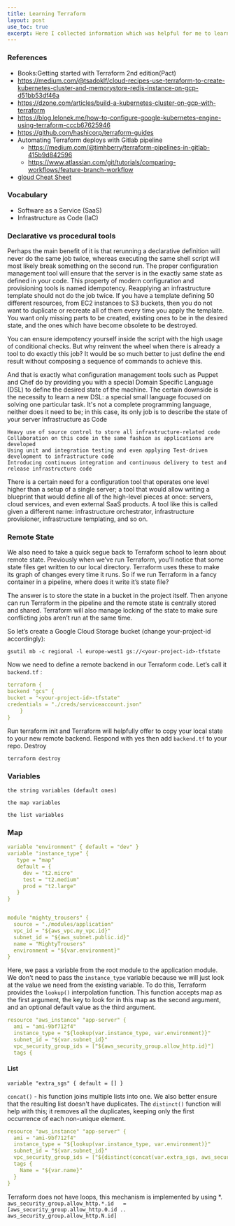 ```yaml
---
title: Learning Terraform 
layout: post
use_toc: true
excerpt: Here I collected information which was helpful for me to learn about Terraform
---
```


### References
  - Books:Getting started with Terraform 2nd edition(Pact)
  - https://medium.com/@tsadoklf/cloud-recipes-use-terraform-to-create-kubernetes-cluster-and-memorystore-redis-instance-on-gcp-d51bb53df46a
  - https://dzone.com/articles/build-a-kubernetes-cluster-on-gcp-with-terraform
  - https://blog.lelonek.me/how-to-configure-google-kubernetes-engine-using-terraform-cccb67625946
  - https://github.com/hashicorp/terraform-guides
  - Automating Terraform deploys with Gitlab pipeline
      - https://medium.com/@timhberry/terraform-pipelines-in-gitlab-415b9d842596
      - https://www.atlassian.com/git/tutorials/comparing-workflows/feature-branch-workflow
  - [gloud Cheat Sheet](https://gist.github.com/pydevops/cffbd3c694d599c6ca18342d3625af97#other-cheatsheets) 

### Vocabulary
   - Software as a Service (SaaS)
   - Infrastructure as Code (IaC)

### Declarative vs procedural tools

Perhaps the main benefit of it is that rerunning a declarative definition will never do the same job twice, whereas executing the same shell script will most likely break something on the second run. The proper configuration management tool will ensure that the server is in the exactly same state as defined in your code. This property of modern configuration and provisioning tools is named idempotency. Reapplying an infrastructure template should not do the job twice. If you have a template defining 50 different resources, from EC2 instances to S3 buckets, then you do not want to duplicate or recreate all of them every time you apply the template. You want only missing parts to be created, existing ones to be in the desired state, and the ones which have become obsolete to be destroyed.

You can ensure idempotency yourself inside the script with the high usage of conditional checks. But why reinvent the wheel when there is already a tool to do exactly this job? It would be so much better to just define the end result without composing a sequence of commands to achieve this.

And that is exactly what configuration management tools such as Puppet and Chef do by providing you with a special Domain Specific Language (DSL) to define the desired state of the machine. The certain downside is the necessity to learn a new DSL: a special small language focused on solving one particular task. It's not a complete programming language, neither does it need to be; in this case, its only job is to describe the state of your server
Infrastructure as Code

    Heavy use of source control to store all infrastructure-related code
    Collaboration on this code in the same fashion as applications are developed
    Using unit and integration testing and even applying Test-driven development to infrastructure code
    Introducing continuous integration and continuous delivery to test and release infrastructure code

There is a certain need for a configuration tool that operates one level higher than a setup of a single server; a tool that would allow writing a blueprint that would define all of the high-level pieces at once: servers, cloud services, and even external SaaS products. A tool like this is called given a different name: infrastructure orchestrator, infrastructure provisioner, infrastructure templating, and so on.

### Remote State

We also need to take a quick segue back to Terraform school to learn about remote state. Previously when we’ve run Terraform, you’ll notice that some state files get written to our local directory. Terraform uses these to make its graph of changes every time it runs. So if we run Terraform in a fancy container in a pipeline, where does it write it’s state file?

The answer is to store the state in a bucket in the project itself. Then anyone can run Terraform in the pipeline and the remote state is centrally stored and shared. Terraform will also manage locking of the state to make sure conflicting jobs aren’t run at the same time.

So let’s create a Google Cloud Storage bucket (change your-project-id accordingly):

```gsutil mb -c regional -l europe-west1 gs://<your-project-id>-tfstate```


Now we need to define a remote backend in our Terraform code. Let’s call it `backend.tf` :

```yaml
terraform {
backend "gcs" {
bucket = "<your-project-id>-tfstate"
credentials = "./creds/serviceaccount.json"
	}
}
```

Run terraform init and Terraform will helpfully offer to copy your local state to your new remote backend. Respond with yes then add `backend.tf` to your repo.
Destroy

```terraform destroy```

### Variables

    the string variables (default ones)

    the map variables

    the list variables

### Map
```yaml 
variable "environment" { default = "dev" } 
variable "instance_type" { 
   type = "map" 
   default = { 
     dev = "t2.micro" 
     test = "t2.medium" 
     prod = "t2.large" 
   } 
} 


module "mighty_trousers" { 
  source = "./modules/application" 
  vpc_id = "${aws_vpc.my_vpc.id}" 
  subnet_id = "${aws_subnet.public.id}"
  name = "MightyTrousers" 
  environment = "${var.environment}" 
}
```
Here, we pass a variable from the root module to the application module. We don't need to pass the `instance_type` variable because we will just look at the value we need from the existing variable. To do this, Terraform provides the `lookup()` interpolation function. This function accepts map as the first argument, the key to look for in this map as the second argument, and an optional default value as the third argument.
```yaml
resource "aws_instance" "app-server" { 
  ami = "ami-9bf712f4" 
  instance_type = "${lookup(var.instance_type, var.environment)}" 
  subnet_id = "${var.subnet_id}" 
  vpc_security_group_ids = ["${aws_security_group.allow_http.id}"] 
  tags {
``` 

#### List

```variable "extra_sgs" { default = [] } ```

`concat()` - his function joins multiple lists into one. We also better ensure that the resulting list doesn't have duplicates. The `distinct()` function will help with this; it removes all the duplicates, keeping only the first occurrence of each non-unique element.
```yaml
resource "aws_instance" "app-server" { 
  ami = "ami-9bf712f4" 
  instance_type = "${lookup(var.instance_type, var.environment)}" 
  subnet_id = "${var.subnet_id}" 
  vpc_security_group_ids = ["${distinct(concat(var.extra_sgs, aws_security_group.allow_http.*.id))}"] 
  tags { 
    Name = "${var.name}" 
  } 
} 
```

Terraform does not have loops, this mechanism is implemented by using *.
```aws_security_group.allow_http.*.id   = [aws_security_group.allow_http.0.id .. aws_security_group.allow_http.N.id] ```


